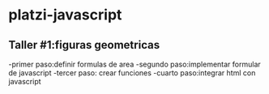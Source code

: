 # platzi-javascript

## Taller #1:figuras geometricas

-primer paso:definir formulas de area
-segundo paso:implementar formular de javascript
-tercer paso: crear funciones
-cuarto paso:integrar html con javascript